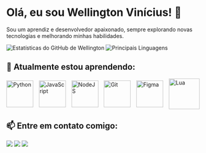 # Olá, eu sou Wellington Vinícius! 👋

Sou um aprendiz e desenvolvedor apaixonado, sempre explorando novas tecnologias e melhorando minhas habilidades.

![Estatísticas do GitHub de Wellington](https://github-profile-summary-cards.vercel.app/api/cards/profile-details?username=ViniDevMendes&theme=dark)
![Principais Linguagens](https://github-readme-stats.vercel.app/api/top-langs/?username=ViniDevMendes&layout=compact&langs_count=10&theme=dark&hide_border=true)

## 🌱 Atualmente estou aprendendo:

<div style="display: flex; justify-content: space-between; align-items: center; flex-wrap: wrap;">
  <img src="https://cdn.jsdelivr.net/gh/devicons/devicon@latest/icons/python/python-original-wordmark.svg" height="70" alt="Python">
  <img src="https://cdn.jsdelivr.net/gh/devicons/devicon@latest/icons/javascript/javascript-original.svg" height="70" alt="JavaScript">
  <img src="https://cdn.jsdelivr.net/gh/devicons/devicon/icons/nodejs/nodejs-original-wordmark.svg" height="70" alt="NodeJS">
  <img src="https://cdn.jsdelivr.net/gh/devicons/devicon/icons/git/git-original-wordmark.svg" height="70" alt="Git">
  <img src="https://cdn.jsdelivr.net/gh/devicons/devicon/icons/figma/figma-original.svg" height="70" alt="Figma">
  <img src="https://cdn.jsdelivr.net/gh/devicons/devicon@latest/icons/lua/lua-original.svg" height="80" alt="Lua">
</div>

## 📫 Entre em contato comigo:

<div>
  <a href="https://www.instagram.com/wv.mds/" target="_blank"><img src="https://img.shields.io/badge/-Instagram-%23E4405F?style=for-the-badge&logo=instagram&logoColor=white" target="_blank"></a>
  <a href="mailto:viniiciusbarreto@outlook.com"><img src="https://img.shields.io/badge/Outlook-0000FF?style=for-the-badge&logo=gmail&logoColor=white"></a>
  <a href="https://www.linkedin.com/in/wellington-mendes-1541312b6/" target="_blank"><img src="https://img.shields.io/badge/-LinkedIn-%230077B5?style=for-the-badge&logo=linkedin&logoColor=white" target="_blank"></a> 
</div>
